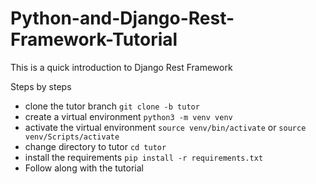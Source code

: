# Python-and-Django-Rest-Framework-Tutorial
This is a quick introduction to Django Rest Framework

Steps by steps
- clone the tutor branch
  `git clone -b tutor`
- create a virtual environment
  `python3 -m venv venv`
- activate the virtual environment
  `source venv/bin/activate` or `source venv/Scripts/activate`
- change directory to tutor
    `cd tutor`
- install the requirements
  `pip install -r requirements.txt`
- Follow along with the tutorial
